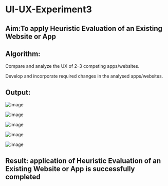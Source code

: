 # UI-UX-Experiment3

## Aim:To apply Heuristic Evaluation of an Existing Website or App

## Algorithm:
Compare and analyze the UX of 2–3 competing apps/websites.

Develop and incorporate required changes in the analysed apps/websites.
## Output:
![image](https://github.com/user-attachments/assets/e75a13c0-25a1-4705-8358-5179e56e29bf)

![image](https://github.com/user-attachments/assets/b87f6b90-2682-4504-855d-6a537ea75b52)

![image](https://github.com/user-attachments/assets/bb7e03ce-f463-49d4-888f-4777b886f864)

![image](https://github.com/user-attachments/assets/4cb5dfc1-223b-4906-9498-74bcf56f6c95)

![image](https://github.com/user-attachments/assets/79ab63e2-e199-47fc-9c68-f96303d2498d)




## Result:  application of Heuristic Evaluation of an Existing Website or App is successfully completed
